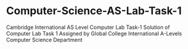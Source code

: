 # Computer-Science-AS-Lab-Task-1
Cambridge International AS Level Computer Lab Task-1
Solution of Computer Lab Task 1 Assigned by Global College International A-Levels Computer Science Department
